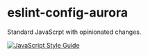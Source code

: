 # eslint-config-aurora

Standard JavaScrpt with opinionated changes.

[![JavaScript Style Guide](https://cdn.rawgit.com/standard/standard/master/badge.svg)](https://github.com/standard/standard)
